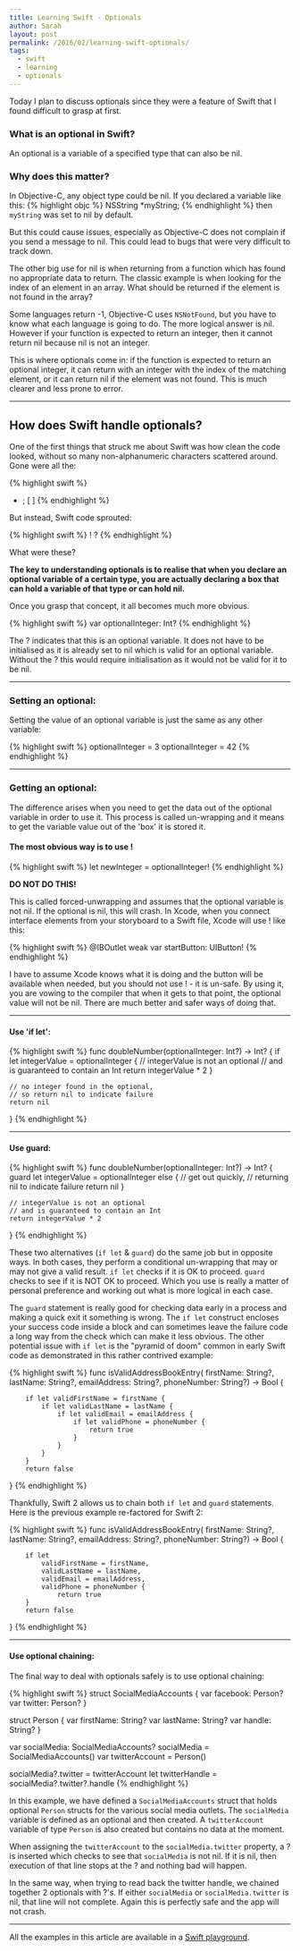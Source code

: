 ```yaml
---
title: Learning Swift - Optionals
author: Sarah
layout: post
permalink: /2016/02/learning-swift-optionals/
tags:
  - swift
  - learning
  - optionals
---
```


Today I plan to discuss optionals since they were a feature of Swift that I found difficult to grasp at first.

### What is an optional in Swift?

An optional is a variable of a specified type that can also be nil.

### Why does this matter?

In Objective-C, any object type could be nil. If you declared a variable like this:
{% highlight objc %}
NSString *myString;
{% endhighlight %}
then `myString` was set to nil by default.

But this could cause issues, especially as Objective-C does not complain if you send a message to nil. This could lead to bugs that were very difficult to track down.

The other big use for nil is when returning from a function which has found no appropriate data to return. The classic example is when looking for the index of an element in an array. What should be returned if the element is not found in the array? 

Some languages return -1, Objective-C uses `NSNotFound`, but you have to know what each language is going to do. The more logical answer is nil. However if your function is expected to return an integer, then it cannot return nil because nil is not an integer.

This is where optionals come in: if the function is expected to return an optional integer, it can return with an integer with the index of the matching element, or it can return nil if the element was not found. This is much clearer and less prone to error.

---

## How does Swift handle optionals?

One of the first things that struck me about Swift was how clean the code looked, without so many non-alphanumeric characters scattered around. Gone were all the:

{% highlight swift %}
* ; [ ]
{% endhighlight %}

But instead, Swift code sprouted:

{% highlight swift %}
! ?
{% endhighlight %}

What were these?

**The key to understanding optionals is to realise that when you declare an optional variable of a certain type, you are actually declaring a box that can hold a variable of that type or can hold nil.**

Once you grasp that concept, it all becomes much more obvious.

{% highlight swift %}
var optionalInteger: Int?
{% endhighlight %}

The ? indicates that this is an optional variable. It does not have to be initialised as it is already set to nil which is valid for an optional variable. Without the ? this would require initialisation as it would not be valid for it to be nil.

---

### Setting an optional:

Setting the value of an optional variable is just the same as any other variable:

{% highlight swift %}
optionalInteger = 3
optionalInteger = 42
{% endhighlight %}

---

### Getting an optional:

The difference arises when you need to get the data out of the optional variable in order to use it. This process is called un-wrapping and it means to get the variable value out of the 'box' it is stored it.

#### The most obvious way is to use !

{% highlight swift %}
let newInteger = optionalInteger!
{% endhighlight %}

**DO NOT DO THIS!**

This is called forced-unwrapping and assumes that the optional variable is not nil. If the optional is nil, this will crash.
In Xcode, when you connect interface elements from your storyboard to a Swift file, Xcode will use ! like this:

{% highlight swift %}
@IBOutlet weak var startButton: UIButton!
{% endhighlight %}

I have to assume Xcode knows what it is doing and the button will be available when needed, but you should not use ! - it is un-safe. By using it, you are vowing to the compiler that when it gets to that point, the optional value will not be nil. There are much better and safer ways of doing that.

---

#### Use 'if let':

{% highlight swift %}
func doubleNumber(optionalInteger: Int?) -> Int? {
    if let integerValue = optionalInteger {
        // integerValue is not an optional
        // and is guaranteed to contain an Int
        return integerValue * 2
    }

    // no integer found in the optional,
    // so return nil to indicate failure
    return nil
}
{% endhighlight %}

---

#### Use guard:

{% highlight swift %}
func doubleNumber(optionalInteger: Int?) -> Int? {
    guard let integerValue = optionalInteger else {
        // get out quickly, 
        // returning nil to indicate failure
        return nil
    }

    // integerValue is not an optional 
    // and is guaranteed to contain an Int
    return integerValue * 2
}
{% endhighlight %}

These two alternatives (`if let` & `guard`) do the same job but in opposite ways. In both cases, they perform a conditional un-wrapping that may or may not give a valid result. `if let` checks if it is OK to proceed. `guard` checks to see if it is NOT OK to proceed. Which you use is really a matter of personal preference and working out what is more logical in each case.

The `guard` statement is really good for checking data early in a process and making a quick exit it something is wrong.
The `if let` construct encloses your success code inside a block and can sometimes leave the failure code a long way from the check which can make it less obvious. The other potential issue with `if let` is the "pyramid of doom" common in early Swift code as demonstrated in this rather contrived example:

{% highlight swift %}
func isValidAddressBookEntry(
    firstName: String?,
    lastName: String?,
    emailAddress: String?,
    phoneNumber: String?) -> Bool {

        if let validFirstName = firstName {
            if let validLastName = lastName {
                if let validEmail = emailAddress {
                    if let validPhone = phoneNumber {
                        return true
                    }
                }
            }
        }
        return false
}
{% endhighlight %}

Thankfully, Swift 2 allows us to chain both `if let` and `guard` statements. Here is the previous example re-factored for Swift 2:

{% highlight swift %}
func isValidAddressBookEntry(
    firstName: String?,
    lastName: String?,
    emailAddress: String?,
    phoneNumber: String?) -> Bool {

        if let
            validFirstName = firstName,
            validLastName = lastName,
            validEmail = emailAddress,
            validPhone = phoneNumber {
                return true
        }
        return false
}
{% endhighlight %}

---

#### Use optional chaining:

The final way to deal with optionals safely is to use optional chaining:

{% highlight swift %}
struct SocialMediaAccounts {
    var facebook: Person?
    var twitter: Person?
}

struct Person {
    var firstName: String?
    var lastName: String?
    var handle: String?
}

var socialMedia: SocialMediaAccounts?
socialMedia = SocialMediaAccounts()
var twitterAccount = Person()

socialMedia?.twitter = twitterAccount
let twitterHandle = socialMedia?.twitter?.handle
{% endhighlight %}

In this example, we have defined a `SocialMediaAccounts` struct that holds optional `Person` structs for the various social media outlets. The `socialMedia` variable is defined as an optional and then created. A `twitterAccount` variable of type `Person` is also created but contains no data at the moment.

When assigning the `twitterAccount` to the `socialMedia.twitter` property, a ? is inserted which checks to see that `socialMedia` is not nil. If it is nil, then execution of that line stops at the ? and nothing bad will happen.

In the same way, when trying to read back the twitter handle, we chained together 2 optionals with ?'s. If either `socialMedia` or `socialMedia.twitter` is nil, that line will not complete. Again this is perfectly safe and the app will not crash.

---

All the examples in this article are available in a [Swift playground][1].

[1]: https://github.com/trozware/optionals